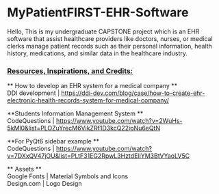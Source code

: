 # MyPatientFIRST-EHR-Software

Hello, This is my undergraduate CAPSTONE project which is an EHR software that assist healthcare providers like doctors, nurses, or medical clerks manage patient records such as their personal information, health history, medications, and similar data in the healthcare industry.

### <ins> **Resources, Inspirations, and Credits:** </ins>

** How to develop an EHR system for a medical company ** <br>
DDI development | https://ddi-dev.com/blog/case/how-to-create-ehr-electronic-health-records-system-for-medical-company/ <br>

**Students Information Management System ** <br>
CodeQuestions | https://www.youtube.com/watch?v=2WuHs-5kMl0&list=PLOZuYrecM6VikZRf1D3kcQ22ipNu6eQtN <br>

**For PyQt6 sidebar example ** <br>
CodeQuestions | https://www.youtube.com/watch?v=7DXxQV47jOU&list=PLtF31EG2RpwL3HztdElIYM3BtVYaoLV5C <br>

** Assets ** <br>
Google Fonts | Material Symbols and Icons <br>
Design.com | Logo Design <br>

